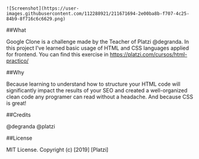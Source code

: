 # <challenge-google-clone>


    ![Screenshot](https://user-images.githubusercontent.com/112288921/211671694-2e00ba8b-f707-4c25-84b9-8f716c6c6629.png)

    
##What
    
Google Clone is a challenge made by the Teacher of Platzi @degranda. In this project I've learned basic usage of HTML and CSS languages applied for frontend. 
You can find this exercise in https://platzi.com/cursos/html-practico/

##Why
    
Because learning to understand how to structure your HTML code will significantly impact the results of your SEO and created a well-organized clean code any programer
can read without a headache. And because CSS is great!

##Credits
    
@degranda @platzi

    
##License

MIT License. Copyright (c) [2019] [Platzi]
